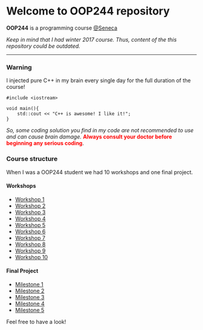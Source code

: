 # Welcome to OOP244 repository #

**OOP244** is a programming course [@Seneca](http://www.senecacollege.ca/ce/classes/OOP244.html)

*Keep in mind that I had winter 2017 course. Thus, content of the this repository could be outdated.*

---

### Warning

I injected pure C++ in my brain every single day for the full duration of the course!
```
#include <iostream>

void main(){
    std::cout << "C++ is awesome! I like it!";
}
```
*So, some coding solution you find in my code are not recommended to use and can cause brain damage.*
<span style="color:red">**Always consult your doctor before beginning any serious coding**</span>.

### Course structure

When I was a OOP244 student we had 10 workshops and one final project.

#### Workshops
+ [Workshop 1](http://www.senecacollege.ca/ce/classes/OOP244.html)
+ [Workshop 2](http://www.senecacollege.ca/ce/classes/OOP244.html)
+ [Workshop 3](http://www.senecacollege.ca/ce/classes/OOP244.html)
+ [Workshop 4](http://www.senecacollege.ca/ce/classes/OOP244.html)
+ [Workshop 5](http://www.senecacollege.ca/ce/classes/OOP244.html)
+ [Workshop 6](http://www.senecacollege.ca/ce/classes/OOP244.html)
+ [Workshop 7](http://www.senecacollege.ca/ce/classes/OOP244.html)
+ [Workshop 8](http://www.senecacollege.ca/ce/classes/OOP244.html)
+ [Workshop 9](http://www.senecacollege.ca/ce/classes/OOP244.html)
+ [Workshop 10](http://www.senecacollege.ca/ce/classes/OOP244.html)

#### Final Project
+ [Milestone 1](http://www.senecacollege.ca/ce/classes/OOP244.html)
+ [Milestone 2](http://www.senecacollege.ca/ce/classes/OOP244.html)
+ [Milestone 3](http://www.senecacollege.ca/ce/classes/OOP244.html)
+ [Milestone 4](http://www.senecacollege.ca/ce/classes/OOP244.html)
+ [Milestone 5](http://www.senecacollege.ca/ce/classes/OOP244.html)

Feel free to have a look!










